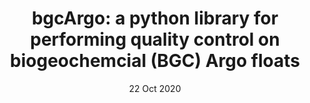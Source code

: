 ---
title: 'bgcArgo: a python library for performing quality control on biogeochemcial (BGC) Argo floats'
tags:
  - Python
  - ocean
  - oceanography
  - observation
authors:
  - name: Christopher Gordon
    orcid: 
    affiliation: 1
affiliations:
  - name: Bedford Institute of Oceanography, Fisheries and Oceans Canada, Dartmouth, NS
    index: 1
date: 22 Oct 2020
bibliography: paper.bib

---